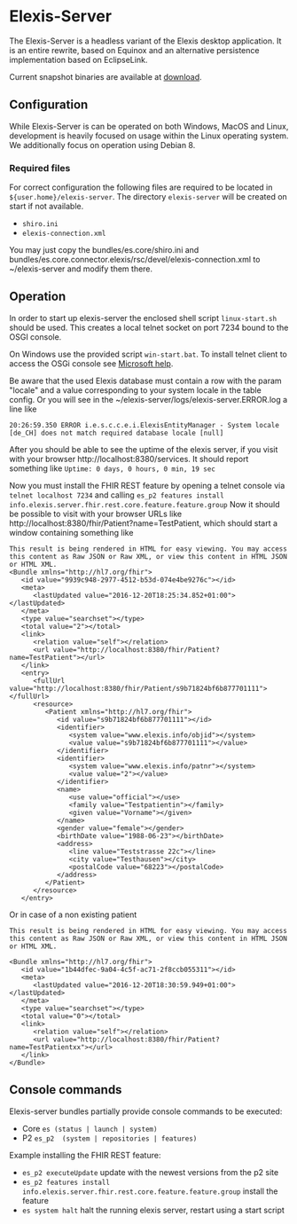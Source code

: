 
# Elexis-Server

The Elexis-Server is a headless variant of the Elexis desktop application. It is an entire rewrite, based on Equinox and an alternative persistence implementation based on EclipseLink.

Current snapshot binaries are available at [download](http://download.elexis.info/elexis-server/master/products/).

## Configuration

While Elexis-Server is can be operated on both Windows, MacOS and Linux, development is heavily focused on usage within the Linux operating system. We additionally focus on operation using Debian 8.

### Required files

For correct configuration the following files are required to be located in `${user.home}/elexis-server`. The directory `elexis-server` will be created on start if not available.

*   `shiro.ini`
*   `elexis-connection.xml` 

You may just copy the bundles/es.core/shiro.ini and bundles/es.core.connector.elexis/rsc/devel/elexis-connection.xml to ~/elexis-server and modify them there.

## Operation

In order to start up elexis-server the enclosed shell script `linux-start.sh` should be used. This creates a local telnet socket on port 7234 bound to the OSGI console.

On Windows use the provided script `win-start.bat`. To install telnet client to access the OSGi console see [Microsoft help](https://technet.microsoft.com/en-us/library/cc771275.aspx).

Be aware that the used Elexis database must contain a row with the param "locale" and a value corresponding to your system locale in the table config. Or you will see in the ~/elexis-server/logs/elexis-server.ERROR.log
a line like

`20:26:59.350 ERROR i.e.s.c.c.e.i.ElexisEntityManager - System locale [de_CH] does not match required database locale [null]`

After you should be able to see the uptime of the elexis server, if you visit with your browser http://localhost:8380/services. It should report something like `Uptime: 0 days, 0 hours, 0 min, 19 sec`

Now you must install the FHIR REST feature by opening a telnet console via `telnet localhost 7234` and calling `es_p2 features install info.elexis.server.fhir.rest.core.feature.feature.group`
Now it should be possible to visit with your browser URLs like http://localhost:8380/fhir/Patient?name=TestPatient, which should start a window containing something like

```
This result is being rendered in HTML for easy viewing. You may access this content as Raw JSON or Raw XML, or view this content in HTML JSON or HTML XML.
<Bundle xmlns="http://hl7.org/fhir">
   <id value="9939c948-2977-4512-b53d-074e4be9276c"></id>
   <meta>
      <lastUpdated value="2016-12-20T18:25:34.852+01:00"></lastUpdated>
   </meta>
   <type value="searchset"></type>
   <total value="2"></total>
   <link>
      <relation value="self"></relation>
      <url value="http://localhost:8380/fhir/Patient?name=TestPatient"></url>
   </link>
   <entry>
      <fullUrl value="http://localhost:8380/fhir/Patient/s9b71824bf6b877701111"></fullUrl>
      <resource>
         <Patient xmlns="http://hl7.org/fhir">
            <id value="s9b71824bf6b877701111"></id>
            <identifier>
               <system value="www.elexis.info/objid"></system>
               <value value="s9b71824bf6b877701111"></value>
            </identifier>
            <identifier>
               <system value="www.elexis.info/patnr"></system>
               <value value="2"></value>
            </identifier>
            <name>
               <use value="official"></use>
               <family value="Testpatientin"></family>
               <given value="Vorname"></given>
            </name>
            <gender value="female"></gender>
            <birthDate value="1988-06-23"></birthDate>
            <address>
               <line value="Teststrasse 22c"></line>
               <city value="Testhausen"></city>
               <postalCode value="68223"></postalCode>
            </address>
         </Patient>
      </resource>
   </entry>
```

Or in case of a non existing patient
```
This result is being rendered in HTML for easy viewing. You may access this content as Raw JSON or Raw XML, or view this content in HTML JSON or HTML XML.

<Bundle xmlns="http://hl7.org/fhir">
   <id value="1b44dfec-9a04-4c5f-ac71-2f8ccb055311"></id>
   <meta>
      <lastUpdated value="2016-12-20T18:30:59.949+01:00"></lastUpdated>
   </meta>
   <type value="searchset"></type>
   <total value="0"></total>
   <link>
      <relation value="self"></relation>
      <url value="http://localhost:8380/fhir/Patient?name=TestPatientxx"></url>
   </link>
</Bundle>
```

## Console commands

Elexis-server bundles partially provide console commands to be executed:


* Core `es (status | launch | system)` 
* P2 `es_p2  (system | repositories | features)` 

Example installing the FHIR REST feature:

* `es_p2 executeUpdate` update with the newest versions from the p2 site
* `es_p2 features install info.elexis.server.fhir.rest.core.feature.feature.group` install the feature
* `es system halt` halt the running elexis server, restart using a start script
